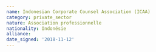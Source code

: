 ```yaml
---
name: Indonesian Corporate Counsel Association (ICAA)
category: private_sector
nature: Association professionnelle 
nationality: Indonésie
alliance: 
date_signed: '2018-11-12'
---
```

    